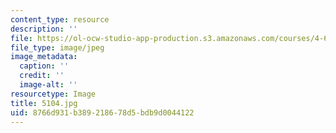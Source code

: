 ```yaml
---
content_type: resource
description: ''
file: https://ol-ocw-studio-app-production.s3.amazonaws.com/courses/4-614-religious-architecture-and-islamic-cultures-fall-2002/8766d931b389218678d5bdb9d0044122_5104.jpg
file_type: image/jpeg
image_metadata:
  caption: ''
  credit: ''
  image-alt: ''
resourcetype: Image
title: 5104.jpg
uid: 8766d931-b389-2186-78d5-bdb9d0044122
---
```

